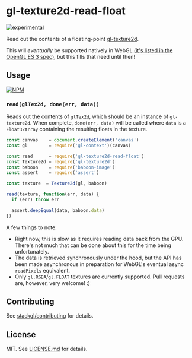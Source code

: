 # gl-texture2d-read-float

[![experimental](http://badges.github.io/stability-badges/dist/experimental.svg)](http://github.com/badges/stability-badges)

Read out the contents of a floating-point
[gl-texture2d](http://github.com/stackgl/gl-texture2d).

This will *eventually* be supported natively in WebGL
[(it's listed in the OpenGL ES 3 spec)](https://www.khronos.org/opengles/sdk/docs/man31/html/glReadPixels.xhtml),
but this fills that need until then!

## Usage

[![NPM](https://nodei.co/npm/gl-texture2d-read-float.png)](https://nodei.co/npm/gl-texture2d-read-float/)

### `read(glTex2d, done(err, data))`

Reads out the contents of `glTex2d`, which should be an instance of
`gl-texture2d`. When complete, `done(err, data)` will be called where `data` is
a `Float32Array` containing the resulting floats in the texture.

``` javascript
const canvas    = document.createElement('canvas')
const gl        = require('gl-context')(canvas)

const read      = require('gl-texture2d-read-float')
const Texture2d = require('gl-texture2d')
const baboon    = require('baboon-image')
const assert    = require('assert')

const texture  = Texture2d(gl, baboon)

read(texture, function(err, data) {
  if (err) throw err

  assert.deepEqual(data, baboon.data)
})
```

A few things to note:

* Right now, this is slow as it requires reading data back from the GPU.
  There's not much that can be done about this for the time being unfortunately.
* The data is retrieved synchronously under the hood, but the API has been made
  asynchronous in preparation for WebGL's eventual async `readPixels` equivalent.
* Only `gl.RGBA`/`gl.FLOAT` textures are currently supported. Pull requests are,
  however, very welcome! :)

## Contributing

See [stackgl/contributing](https://github.com/stackgl/contributing) for details.

## License

MIT. See [LICENSE.md](http://github.com/stackgl/gl-texture2d-read-float/blob/master/LICENSE.md) for details.
